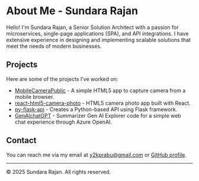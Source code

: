 
# About Me - Sundara Rajan

Hello! I'm Sundara Rajan, a Senior Solution Architect with a passion for microservices, single-page applications (SPA), and API integrations. I have extensive experience in designing and implementing scalable solutions that meet the needs of modern businesses.

## Projects

Here are some of the projects I've worked on:

- [MobileCameraPublic](https://github.com/Y2KPRABU) - A simple HTML5 app to capture camera from a mobile browser.
- [react-html5-camera-photo](https://github.com/Y2KPRABU) - HTML5 camera photo app built with React.
- [py-flask-api](https://github.com/Y2KPRABU/py-flask-api) - Creates a Python-based API using Flask framework.
- [GenAIchatGPT](https://github.com/Y2KPRABU/GenAIchatGPT) - Summarizer Gen AI Explorer code for a simple web chat experience through Azure OpenAI.

## Contact

You can reach me via my email at y2kprabu@gmail.com or [GitHub profile](https://github.com/Y2KPRABU).

---

&copy; 2025 Sundara Rajan. All rights reserved.

